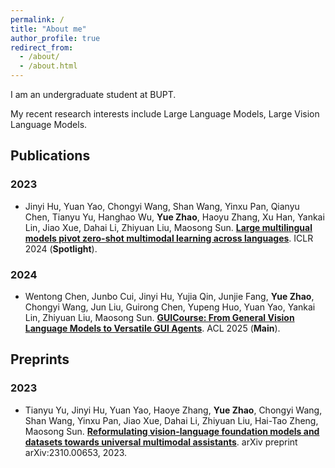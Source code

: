 ```yaml
---
permalink: /
title: "About me"
author_profile: true
redirect_from: 
  - /about/
  - /about.html
---
```


I am an undergraduate student at BUPT.

My recent research interests include Large Language Models, Large Vision Language Models.

## Publications
### 2023
* Jinyi Hu, Yuan Yao, Chongyi Wang, Shan Wang, Yinxu Pan, Qianyu Chen, Tianyu Yu, Hanghao Wu, **Yue Zhao**, Haoyu Zhang, Xu Han, Yankai Lin, Jiao Xue, Dahai Li, Zhiyuan Liu, Maosong Sun. [**Large multilingual models pivot zero-shot multimodal learning across languages**](https://arxiv.org/abs/2308.12038). ICLR 2024 (**Spotlight**).

### 2024
* Wentong Chen, Junbo Cui, Jinyi Hu, Yujia Qin, Junjie Fang, **Yue Zhao**, Chongyi Wang, Jun Liu, Guirong Chen, Yupeng Huo, Yuan Yao, Yankai Lin, Zhiyuan Liu, Maosong Sun. [**GUICourse: From General Vision Language Models to Versatile GUI Agents**](https://arxiv.org/abs/2406.11317). ACL 2025 (**Main**).

## Preprints
### 2023
* Tianyu Yu, Jinyi Hu, Yuan Yao, Haoye Zhang, **Yue Zhao**, Chongyi Wang, Shan Wang, Yinxu Pan, Jiao Xue, Dahai Li, Zhiyuan Liu, Hai-Tao Zheng, Maosong Sun. [**Reformulating vision-language foundation models and datasets towards universal multimodal assistants**](https://arxiv.org/abs/2310.00653). arXiv preprint arXiv:2310.00653, 2023.
